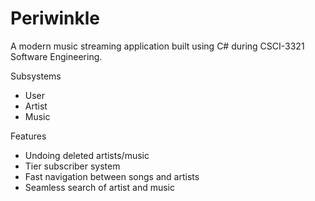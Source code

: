 # Periwinkle
A modern music streaming application built using C# during CSCI-3321 Software Engineering.

Subsystems
- User
- Artist
- Music

Features
- Undoing deleted artists/music
- Tier subscriber system
- Fast navigation between songs and artists
- Seamless search of artist and music
